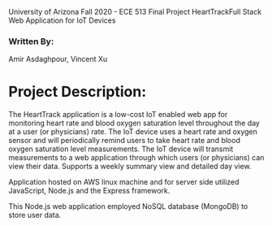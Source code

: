 University of Arizona
Fall 2020 - ECE 513 Final Project
HeartTrackFull Stack Web Application for IoT Devices
### Written By: 
Amir Asdaghpour, 
Vincent Xu

# Project Description:
The HeartTrack application is a low-cost IoT enabled web app for monitoring heart rate and blood oxygen saturation level throughout the day at a user (or physicians) rate. The IoT device uses a heart rate and oxygen sensor and will periodically remind users to take heart rate and blood oxygen saturation level measurements. The IoT device will transmit measurements to a web application through which users (or physicians) can view their data. Supports a weekly summary view and detailed day view.

Application hosted on AWS linux machine and for server side utilized JavaScript, Node.js and
the Express framework.

This Node.js web application employed NoSQL database (MongoDB) to store user data.




